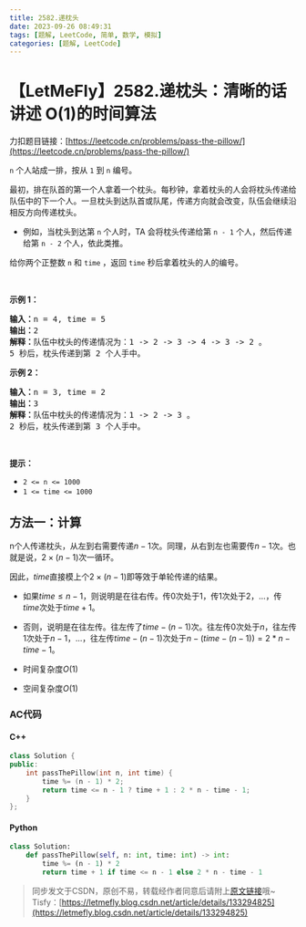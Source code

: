 ```yaml
---
title: 2582.递枕头
date: 2023-09-26 08:49:31
tags: [题解, LeetCode, 简单, 数学, 模拟]
categories: [题解, LeetCode]
---
```


# 【LetMeFly】2582.递枕头：清晰的话讲述 O(1)的时间算法

力扣题目链接：[https://leetcode.cn/problems/pass-the-pillow/](https://leetcode.cn/problems/pass-the-pillow/)

<p><code>n</code> 个人站成一排，按从 <code>1</code> 到 <code>n</code> 编号。</p>

<p>最初，排在队首的第一个人拿着一个枕头。每秒钟，拿着枕头的人会将枕头传递给队伍中的下一个人。一旦枕头到达队首或队尾，传递方向就会改变，队伍会继续沿相反方向传递枕头。</p>

<ul>
	<li>例如，当枕头到达第 <code>n</code> 个人时，TA 会将枕头传递给第 <code>n - 1</code> 个人，然后传递给第 <code>n - 2</code> 个人，依此类推。</li>
</ul>

<p>给你两个正整数 <code>n</code> 和 <code>time</code> ，返回 <code>time</code> 秒后拿着枕头的人的编号。</p>

<p>&nbsp;</p>

<p><strong>示例 1：</strong></p>

<pre>
<strong>输入：</strong>n = 4, time = 5
<strong>输出：</strong>2
<strong>解释：</strong>队伍中枕头的传递情况为：1 -&gt; 2 -&gt; 3 -&gt; 4 -&gt; 3 -&gt; 2 。
5 秒后，枕头传递到第 2 个人手中。
</pre>

<p><strong>示例 2：</strong></p>

<pre>
<strong>输入：</strong>n = 3, time = 2
<strong>输出：</strong>3
<strong>解释：</strong>队伍中枕头的传递情况为：1 -&gt; 2 -&gt; 3 。
2 秒后，枕头传递到第 3 个人手中。
</pre>

<p>&nbsp;</p>

<p><strong>提示：</strong></p>

<ul>
	<li><code>2 &lt;= n &lt;= 1000</code></li>
	<li><code>1 &lt;= time &lt;= 1000</code></li>
</ul>


    
## 方法一：计算

n个人传递枕头，从左到右需要传递$n-1$次。同理，从右到左也需要传$n-1$次。也就是说，$2\times(n-1)$次一循环。

因此，$time$直接模上个$2\times(n-1)$即等效于单轮传递的结果。

+ 如果$time\leq n-1$，则说明是在往右传。传$0$次处于$1$，传$1$次处于$2$，...，传$time$次处于$time + 1$。
+ 否则，说明是在往左传。往左传了$time - (n - 1)$次。往左传$0$次处于$n$，往左传$1$次处于$n-1$，...，往左传$time - (n - 1)$次处于$n - (time - (n - 1)) = 2 * n - time - 1$。

+ 时间复杂度$O(1)$
+ 空间复杂度$O(1)$

### AC代码

#### C++

```cpp
class Solution {
public:
    int passThePillow(int n, int time) {
        time %= (n - 1) * 2;
        return time <= n - 1 ? time + 1 : 2 * n - time - 1;
    }
};
```

#### Python

```python
class Solution:
    def passThePillow(self, n: int, time: int) -> int:
        time %= (n - 1) * 2
        return time + 1 if time <= n - 1 else 2 * n - time - 1
```

> 同步发文于CSDN，原创不易，转载经作者同意后请附上[原文链接](https://blog.letmefly.xyz/2023/09/26/LeetCode%202582.%E9%80%92%E6%9E%95%E5%A4%B4/)哦~
> Tisfy：[https://letmefly.blog.csdn.net/article/details/133294825](https://letmefly.blog.csdn.net/article/details/133294825)
